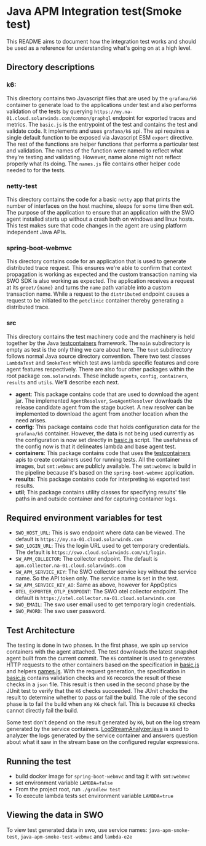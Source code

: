 # Java APM Integration test(Smoke test)
This README aims to document how the integration test works and should be used as a reference for understanding what's going on at a high level.

## Directory descriptions
### k6: 

This directory contains two Javascript files that are used by the `grafana/k6` container to generate load to the applications under test and also performs validation of the tests by querying `https://my.na-01.cloud.solarwinds.com/common/graphql` endpoint for exported traces and metrics. The `basic.js` is the entrypoint of the test and contains the test and validate code. It implements and uses `grafana/k6` api. The api requires a single default function to be exposed via Javascript ESM `export` directive. The rest of the functions are helper functions that performs a particular test and validation. The names of the function were named to reflect what they're testing and validating. However, name alone might not reflect properly what its doing. The `names.js` file contains other helper code needed to for the tests.

### netty-test

This directory contains the code for a basic `netty` app that prints the number of interfaces on the host machine, sleeps for some time then exit. The purpose of the application to ensure that an application with the SWO agent installed starts up without a crash both on windows and linux hosts. This test makes sure that code changes in the agent are using platform independent Java APIs.

### spring-boot-webmvc

This directory contains code for an application that is used to generate distributed trace request. This ensures we're able to confirm that context propagation is working as expected and the custom transaction naming via SWO SDK is also working as expected. The application receives a request at its `greet/{name}` and turns the `name` path variable into a custom transaction name. While a request to the `distributed` endpoint causes a request to be initiated to the `petclinic` container thereby generating a distributed trace.

### src

This directory contains the test machinery code and the machinery is held together by the Java [testcontainers](https://testcontainers.com/) framework. The `main` subdirectory is empty as test is the only thing we care about here. The `test` subdirectory follows normal Java source directory convention. There two test classes `LambdaTest` and `SmokeTest` which test aws lambda specific features and core agent features respectively. There are also four other packages within the root package `com.solarwinds`. These include `agents`, `config`, `containers`, `results` and `utils`. We'll describe each next.

- **agent**: This package contains code that are used to download the agent jar. The implemented `AgentResolver`, `SwoAgentResolver` downloads the release candidate agent from the stage bucket. A new resolver can be implemented to download the agent from another location when the need arises.
- **config**: This package contains code that holds configuration data for the `grafana/k6` container. However, the data is not being used currently as the configuration is now set directly in [basic.js](k6/basic.js) script. The usefulness of the config now is that it delineates lambda and base agent test.
- **containers**: This package contains code that uses the [testcontainers](https://testcontainers.com/) apis to create containers used for running tests. All the container images, but `smt:webmvc` are publicly available. The `smt:webmvc` is build in the pipeline because it's based on the `spring-boot-webmvc` application.
- **results**: This package contains code for interpreting `k6` exported test results.
- **util**; This package contains utility classes for specifying results' file paths in and outside container and for capturing container logs.

## Required environment variables for test
- `SWO_HOST_URL`: This is swo endpoint where data can be viewed. The default is `https://my.na-01.cloud.solarwinds.com`
- `SWO_LOGIN_URL`: This the login URL used to get temporary credentials. The default is `https://swo.cloud.solarwinds.com/v1/login`.
- `SW_APM_COLLECTOR`: The collector endpoint. The default is `apm.collector.na-01.cloud.solarwinds.com`
- `SW_APM_SERVICE_KEY`: The SWO collector service key without the service name. So the API token only. The service name is set in the test.
- `SW_APM_SERVICE_KEY_AO`: Same as above, however for AppOptics
- `OTEL_EXPORTER_OTLP_ENDPOINT`: The SWO otel collector endpoint. The default is `https://otel.collector.na-01.cloud.solarwinds.com`
- `SWO_EMAIL`: The swo user email used to get temporary login credentials.
- `SWO_PWORD`: The swo user password.

## Test Architecture

The testing is done in two phases. In the first phase, we spin up service containers with the agent attached. The test downloads the latest snapshot agent built from the current commit. The `K6` container is used to generates HTTP requests to the other containers based on the specification in [basic.js](k6/basic.js) and helpers [names.js](k6/names.js). With the request generation, the specification in [basic.js](k6/basic.js) contains validation checks and `K6` records the result of these checks in a `json` file. This result is then used in the second phase by the JUnit test to verify that the `K6` checks succeeded. The JUnit checks the result to determine whether to pass or fail the build. The role of the second phase is to fail the build when any `K6` check fail. This is because `K6` checks cannot directly fail the build.

Some test don't depend on the result generated by `K6`, but on the log stream generated by the service containers. [LogStreamAnalyzer.java](src/test/java/com/solarwinds/util/LogStreamAnalyzer.java) is used to analyzer the logs generated by the service container and answers question about what it saw in the stream base on the configured regular expressions.

## Running the test
- build docker image for `spring-boot-webmvc` and tag it with `smt:webmvc`
- set environment variable `LAMBDA=false`
- From the project root, run `./gradlew test`
- To execute lambda tests set environment variable `LAMBDA=true`

## Viewing the data in SWO
To view test generated data in swo, use service names: `java-apm-smoke-test`, `java-apm-smoke-test-webmvc` and `lambda-e2e`



